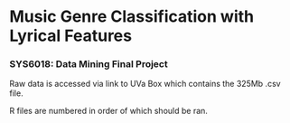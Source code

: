 # Music Genre Classification with Lyrical Features
### SYS6018: Data Mining Final Project

Raw data is accessed via link to UVa Box which contains the 325Mb .csv file.

R files are numbered in order of which should be ran.
